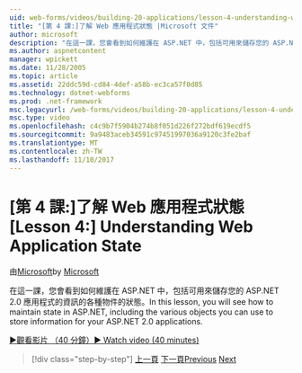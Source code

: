 ```yaml
---
uid: web-forms/videos/building-20-applications/lesson-4-understanding-web-application-state
title: "[第 4 課:]了解 Web 應用程式狀態 |Microsoft 文件"
author: microsoft
description: "在這一課，您會看到如何維護在 ASP.NET 中，包括可用來儲存您的 ASP.NET 2.0 應用程式資訊的各種物件的狀態..."
ms.author: aspnetcontent
manager: wpickett
ms.date: 11/28/2005
ms.topic: article
ms.assetid: 22ddc59d-cd84-4def-a58b-ec3ca57f0d85
ms.technology: dotnet-webforms
ms.prod: .net-framework
msc.legacyurl: /web-forms/videos/building-20-applications/lesson-4-understanding-web-application-state
msc.type: video
ms.openlocfilehash: c4c9b7f5904b274b8f051d226f272bdf619ecdf5
ms.sourcegitcommit: 9a9483aceb34591c97451997036a9120c3fe2baf
ms.translationtype: MT
ms.contentlocale: zh-TW
ms.lasthandoff: 11/10/2017
---
```

<a name="lesson-4-understanding-web-application-state"></a><span data-ttu-id="f6eaf-103">[第 4 課:]了解 Web 應用程式狀態</span><span class="sxs-lookup"><span data-stu-id="f6eaf-103">[Lesson 4:] Understanding Web Application State</span></span>
====================
<span data-ttu-id="f6eaf-104">由[Microsoft](https://github.com/microsoft)</span><span class="sxs-lookup"><span data-stu-id="f6eaf-104">by [Microsoft](https://github.com/microsoft)</span></span>

<span data-ttu-id="f6eaf-105">在這一課，您會看到如何維護在 ASP.NET 中，包括可用來儲存您的 ASP.NET 2.0 應用程式的資訊的各種物件的狀態。</span><span class="sxs-lookup"><span data-stu-id="f6eaf-105">In this lesson, you will see how to maintain state in ASP.NET, including the various objects you can use to store information for your ASP.NET 2.0 applications.</span></span>

[<span data-ttu-id="f6eaf-106">&#9654;觀看影片 （40 分鐘）</span><span class="sxs-lookup"><span data-stu-id="f6eaf-106">&#9654; Watch video (40 minutes)</span></span>](https://channel9.msdn.com/Blogs/ASP-NET-Site-Videos/lesson-4-understanding-web-application-state)

>[!div class="step-by-step"]
<span data-ttu-id="f6eaf-107">[上一頁](lesson-3-understanding-more-about-events-and-postback.md)
[下一頁](lesson-5-debugging-and-tracing-your-website.md)</span><span class="sxs-lookup"><span data-stu-id="f6eaf-107">[Previous](lesson-3-understanding-more-about-events-and-postback.md)
[Next](lesson-5-debugging-and-tracing-your-website.md)</span></span>
